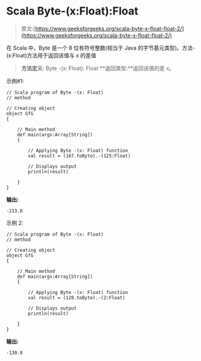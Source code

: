 # Scala Byte-(x:Float):Float

> 原文:[https://www.geeksforgeeks.org/scala-byte-x-float-float-2/](https://www.geeksforgeeks.org/scala-byte-x-float-float-2/)

在 Scala 中，Byte 是一个 8 位有符号整数(相当于 Java 的字节基元类型)。方法-(x:Float)方法用于返回该值与 x 的差值

> **方法定义:** Byte -(x: Float): Float
> **返回类型:**返回该值的差 x。

示例#1:

```
// Scala program of Byte -(x: Float)
// method 

// Creating object 
object GfG 
{ 

    // Main method 
    def main(args:Array[String]) 
    { 

        // Applying Byte -(x: Float) function 
        val result = (167.toByte).-(125:Float) 

        // Displays output 
        println(result) 

    } 
} 
```

**输出:**

```
-213.0
```

示例 2:

```
// Scala program of Byte -(x: Float)
// method 

// Creating object 
object GfG 
{ 

    // Main method 
    def main(args:Array[String]) 
    { 

        // Applying Byte -(x: Float) function 
        val result = (128.toByte).-(2:Float) 

        // Displays output 
        println(result) 

    } 
} 
```

**输出:**

```
-130.0
```